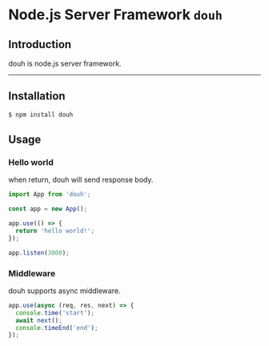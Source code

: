 # Node.js Server Framework `douh`

## Introduction

douh is node.js server framework.

<hr/>

## Installation

```bash
$ npm install douh
```

## Usage

### Hello world

when return, douh will send response body.

```typescript
import App from 'douh';

const app = new App();

app.use(() => {
  return 'hello world!';
});

app.listen(3000);
```

### Middleware

douh supports async middleware.

```typescript
app.use(async (req, res, next) => {
  console.time('start');
  await next();
  console.timeEnd('end');
});
```
